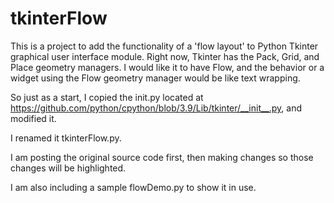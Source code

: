 # tkinterFlow

This is a project to add the functionality of a 'flow layout' to Python Tkinter graphical user interface module. Right now, Tkinter has the Pack, Grid, and Place geometry managers. I would like it to have Flow, and the behavior or a widget using the Flow geometry manager would be like text wrapping. 

So just as a start, I copied the init.py located at https://github.com/python/cpython/blob/3.9/Lib/tkinter/__init__.py, and modified it. 

I renamed it tkinterFlow.py.

I am posting the original source code first, then making changes so those changes will be highlighted. 

I am also including a sample flowDemo.py to show it in use.
